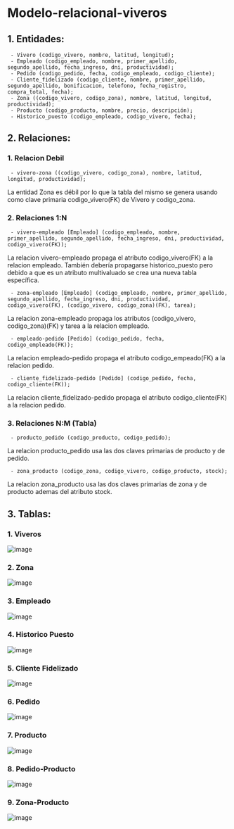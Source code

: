 # Modelo-relacional-viveros

## 1. Entidades:

     - Vivero (codigo_vivero, nombre, latitud, longitud);
     - Empleado (codigo_empleado, nombre, primer_apellido, segundo_apellido, fecha_ingreso, dni, productividad);
     - Pedido (codigo_pedido, fecha, codigo_empleado, codigo_cliente);
     - Cliente_fidelizado (codigo_cliente, nombre, primer_apellido, segundo_apellido, bonificacion, telefono, fecha_registro, compra_total, fecha);
     - Zona ((codigo_vivero, codigo_zona), nombre, latitud, longitud, productividad);
     - Producto (codigo_producto, nombre, precio, descripción);
     - Historico_puesto (codigo_empleado, codigo_vivero, fecha);

## 2. Relaciones: 

### 1. Relacion Debil
     - vivero-zona ((codigo_vivero, codigo_zona), nombre, latitud, longitud, productividad);
La entidad Zona es débil por lo que la tabla del mismo se genera usando como clave primaria codigo_vivero(FK) de Vivero y codigo_zona.

### 2. Relaciones 1:N

     - vivero-empleado [Empleado] (codigo_empleado, nombre, primer_apellido, segundo_apellido, fecha_ingreso, dni, productividad, codigo_vivero(FK));
La relacion vivero-empleado propaga el atributo codigo_vivero(FK) a la relacion empleado. También debería propagarse historico_puesto pero debido a que es un atributo multivaluado se crea una nueva tabla específica.

     - zona-empleado [Empleado] (codigo_empleado, nombre, primer_apellido, segundo_apellido, fecha_ingreso, dni, productividad, codigo_vivero(FK), (codigo_vivero, codigo_zona)(FK), tarea);
La relacion zona-empleado propaga los atributos (codigo_vivero, codigo_zona)(FK) y tarea a la relacion empleado.

     - empleado-pedido [Pedido] (codigo_pedido, fecha, codigo_empleado(FK));
La relacion empleado-pedido propaga el atributo codigo_empeado(FK) a la relacion pedido.

     - cliente_fidelizado-pedido [Pedido] (codigo_pedido, fecha, codigo_cliente(FK));
La relacion cliente_fidelizado-pedido propaga el atributo codigo_cliente(FK) a la relacion pedido.

### 3. Relaciones N:M (Tabla)
     - producto_pedido (codigo_producto, codigo_pedido);
La relacion producto_pedido usa las dos claves primarias de producto y de pedido.

     - zona_producto (codigo_zona, codigo_vivero, codigo_producto, stock);
La relacion zona_producto usa las dos claves primarias de zona y de producto ademas del atributo stock.

## 3. Tablas:

### 1. Viveros
   
![image](https://github.com/user-attachments/assets/43a20670-0cff-4ba1-9ba8-2fc576e79c54)
   
### 2. Zona
   
![image](https://github.com/user-attachments/assets/01c000d4-ee17-4184-92df-e29725461696)
   
### 3. Empleado
   
![image](https://github.com/user-attachments/assets/3feb0a1b-0c08-4250-aeff-2e1bee706912)
   
### 4. Historico Puesto
   
![image](https://github.com/user-attachments/assets/154eed2f-4a84-4ffc-a490-fedbebbfa9bc)
   
### 5. Cliente Fidelizado
    
![image](https://github.com/user-attachments/assets/eed7305f-e28a-457f-af93-d2345b2dbb70)
   
### 6. Pedido
    
![image](https://github.com/user-attachments/assets/7f7d3737-038a-4adc-ac74-2b0c0530c803)
    
### 7. Producto
    
![image](https://github.com/user-attachments/assets/0191c1c8-5310-43da-abf9-85bb3ba52bf6)
    
### 8. Pedido-Producto
    
![image](https://github.com/user-attachments/assets/cfda4ff7-73e5-4ab5-9347-cf80551d187a)
    
### 9. Zona-Producto
    
![image](https://github.com/user-attachments/assets/4b070ddc-3d73-4b60-9e71-47edaa65a96e)
    



